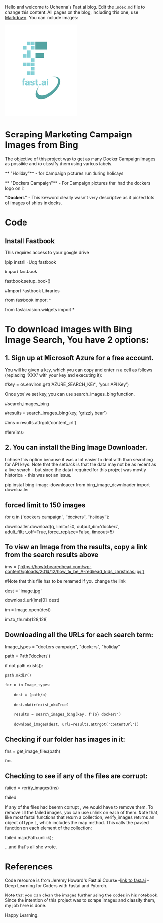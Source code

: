 Hello and welcome to Uchenna's Fast.ai blog. Edit the `index.md` file to change this content. All pages on the blog, including this one, use [Markdown](https://guides.github.com/features/mastering-markdown/). You can include images:

![Image of fast.ai logo](images/logo.png)

# Scraping Marketing Campaign Images from Bing


The objective of this project was to get as many Docker Campaign Images as possible and to classify them using various labels. 

** "Holiday"** - for Campaign pictures run during holidays

** "Dockers Campaign"** - For Campaign pictures that had the dockers logo on it

**"Dockers"** - This keyword clearly wasn't very descriptive as it picked lots of images of ships in docks.

# Code


## Install Fastbook 
This requires access to your google drive

!pip install -Uqq fastbook

import fastbook

fastbook.setup_book()

#Import Fastbook Libraries

from fastbook import *

from fastai.vision.widgets import *

# To download images with Bing Image Search, You have 2 options:

## 1. Sign up at Microsoft Azure for a free account. 
You will be given a key, which you can copy and enter in a cell as follows (replacing 'XXX' with your key and executing it):

#key = os.environ.get('AZURE_SEARCH_KEY', 'your API Key')

Once you've set key, you can use search_images_bing function.

#search_images_bing

#results = search_images_bing(key, 'grizzly bear')

#ims = results.attrgot('content_url')

#len(ims)

## 2. You can install the Bing Image Downloader. 
I chose this option because it was a lot easier to deal with than searching for API keys. Note that the setback is that the data may not be as recent as a live search - but since the data i required for this project was mostly historical - this was not an issue.

pip install bing-image-downloader
from bing_image_downloader import downloader 

## forced limit to 150 images 

for q in ["dockers campaign", "dockers", "holiday"]: 

  downloader.download(q, limit=150, output_dir='dockers', adult_filter_off=True, force_replace=False, timeout=5)


## To view an Image from the results, copy a link from the search results above

ims = ['https://howtobearedhead.com/wp-content/uploads/2014/12/how_to_be_A-redhead_kids_christmas.jpg']

#Note that this file has to be renamed if you change the link

dest = 'image.jpg'

download_url(ims[0], dest)

im = Image.open(dest)

im.to_thumb(128,128)

## Downloading all the URLs for each search term:

Image_types = "dockers campaign", "dockers", "holiday"

path = Path('dockers')

if not path.exists():

    path.mkdir()
    
    for o in Image_types:
    
        dest = (path/o)
        
        dest.mkdir(exist_ok=True)
        
        results = search_images_bing(key, f'{o} dockers')
        
        download_images(dest, urls=results.attrgot('contentUrl'))
        
        
## Checking if our folder has images in it:

fns = get_image_files(path)

fns

## Checking to see if any of the files are corrupt:

failed = verify_images(fns)

failed

If any of the files had beemn corrupt , we would have to remove them. To remove all the failed images, you can use unlink on each of them. Note that, like most fastai functions that return a collection, verify_images returns an object of type L, which includes the map method. This calls the passed function on each element of the collection:

failed.map(Path.unlink);

...and that's all she wrote.

# References

Code resource is from Jeremy Howard's Fast.ai Course -[link to fast.ai](https://www.fast.ai) - Deep Learning for Coders with Fastai and Pytorch.

Note that you can clean the images further using the codes in his notebook. Since the intention of this project was to scrape images and classify them, my job here is done. 

Happy Learning.
